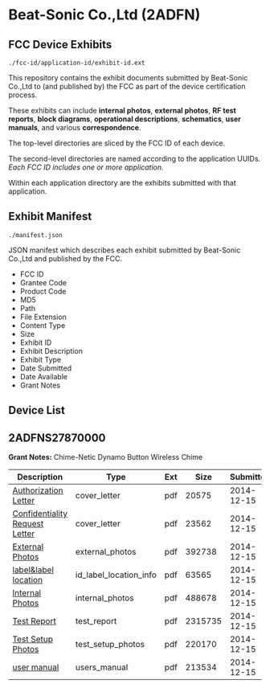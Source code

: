 # Beat-Sonic Co.,Ltd (2ADFN)
## FCC Device Exhibits

```
./fcc-id/application-id/exhibit-id.ext
```

This repository contains the exhibit documents submitted by Beat-Sonic Co.,Ltd to (and published by) the FCC as part of the device certification process.

These exhibits can include **internal photos**, **external photos**, **RF test reports**, **block diagrams**, **operational descriptions**, **schematics**, **user manuals**, and various **correspondence**.

The top-level directories are sliced by the FCC ID of each device.

The second-level directories are named according to the application UUIDs. *Each FCC ID includes one or more application.*

Within each application directory are the exhibits submitted with that application. 

## Exhibit Manifest

```
./manifest.json
```

JSON manifest which describes each exhibit submitted by Beat-Sonic Co.,Ltd and published by the FCC.

- FCC ID
- Grantee Code
- Product Code
- MD5
- Path
- File Extension
- Content Type
- Size
- Exhibit ID
- Exhibit Description
- Exhibit Type
- Date Submitted
- Date Available
- Grant Notes

## Device List
## 2ADFNS27870000
**Grant Notes:** Chime-Netic Dynamo Button Wireless Chime

| Description | Type | Ext | Size | Submitted | Available |
| ----------- | ---- | --- | ---- | --------- | --------- |
| [Authorization Letter](2ADFNS27870000/116917ed9db3dc5924ed610fdf367c52/2472814.pdf) | cover_letter | pdf | 20575 | 2014-12-15 | 2014-12-15 |
| [Confidentiality Request Letter](2ADFNS27870000/116917ed9db3dc5924ed610fdf367c52/2472817.pdf) | cover_letter | pdf | 23562 | 2014-12-15 | 2014-12-15 |
| [External Photos](2ADFNS27870000/116917ed9db3dc5924ed610fdf367c52/2472818.pdf) | external_photos | pdf | 392738 | 2014-12-15 | 2014-12-15 |
| [label&label location](2ADFNS27870000/116917ed9db3dc5924ed610fdf367c52/2472820.pdf) | id_label_location_info | pdf | 63565 | 2014-12-15 | 2014-12-15 |
| [Internal Photos](2ADFNS27870000/116917ed9db3dc5924ed610fdf367c52/2472819.pdf) | internal_photos | pdf | 488678 | 2014-12-15 | 2014-12-15 |
| [Test Report](2ADFNS27870000/116917ed9db3dc5924ed610fdf367c52/2472824.pdf) | test_report | pdf | 2315735 | 2014-12-15 | 2014-12-15 |
| [Test Setup Photos](2ADFNS27870000/116917ed9db3dc5924ed610fdf367c52/2472825.pdf) | test_setup_photos | pdf | 220170 | 2014-12-15 | 2014-12-15 |
| [user manual](2ADFNS27870000/116917ed9db3dc5924ed610fdf367c52/2472827.pdf) | users_manual | pdf | 213534 | 2014-12-15 | 2014-12-15 |
